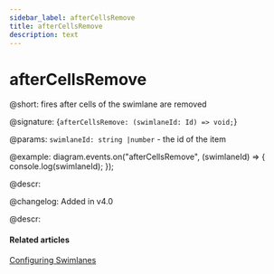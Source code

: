 ```yaml
---
sidebar_label: afterCellsRemove
title: afterCellsRemove 
description: text
---
```


# afterCellsRemove

@short: fires after cells of the swimlane are removed

@signature: {`afterCellsRemove: (swimlaneId: Id) => void;`}

@params:
`swimlaneId: string |number` - the id of the item

@example:
diagram.events.on("afterCellsRemove", (swimlaneId) => {
    console.log(swimlaneId);
});

@descr:

@changelog:
Added in v4.0

@descr:
#### Related articles

[Configuring Swimlanes](../../../swimlanes/index/)
